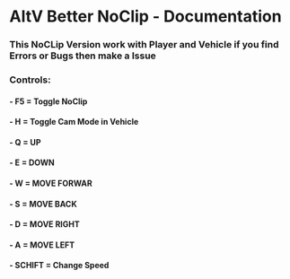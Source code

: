 # AltV Better NoClip - Documentation

### This NoCLip Version work with Player and Vehicle if you find Errors or Bugs then make a Issue

### Controls:
#### - F5 = Toggle NoClip
#### - H = Toggle Cam Mode in Vehicle
#### - Q = UP
#### - E = DOWN
#### - W = MOVE FORWAR
#### - S = MOVE BACK
#### - D = MOVE RIGHT
#### - A = MOVE LEFT
#### - SCHIFT = Change Speed
